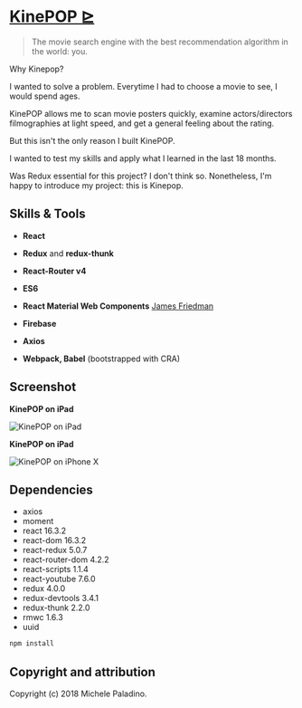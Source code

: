 # [KinePOP &rtrie;](https://kine-pop.firebaseapp.com/)
> The movie search engine with the best recommendation algorithm in the world: you.

Why Kinepop?

I wanted to solve a problem. Everytime I had to choose a movie to see, I would spend ages. 

KinePOP allows me to scan movie posters quickly, examine actors/directors filmographies at light speed, and get a general feeling about the rating.  

But this isn't the only reason I built KinePOP. 

I wanted to test my skills and apply what I learned in the last 18 months.

Was Redux essential for this project? I don't think so. Nonetheless, I'm happy to introduce my project: this is Kinepop.

## Skills & Tools

* **React**

* **Redux** and **redux-thunk**

* **React-Router v4**

* **ES6**

* **React Material Web Components** [James Friedman](https://jamesmfriedman.github.io/rmwc/)

* **Firebase**

* **Axios**

* **Webpack, Babel** (bootstrapped with CRA)

## Screenshot

**KinePOP on iPad**

![KinePOP on iPad](https://imgur.com/zfE23Qm)

**KinePOP on iPad**

![KinePOP on iPhone X](https://imgur.com/MXGInnS)

## Dependencies

* axios
* moment
* react 16.3.2
* react-dom 16.3.2
* react-redux 5.0.7
* react-router-dom 4.2.2
* react-scripts 1.1.4
* react-youtube 7.6.0
* redux 4.0.0
* redux-devtools 3.4.1
* redux-thunk 2.2.0
* rmwc 1.6.3
* uuid 

```sh
npm install
```

## Copyright and attribution

Copyright (c) 2018 Michele Paladino.
